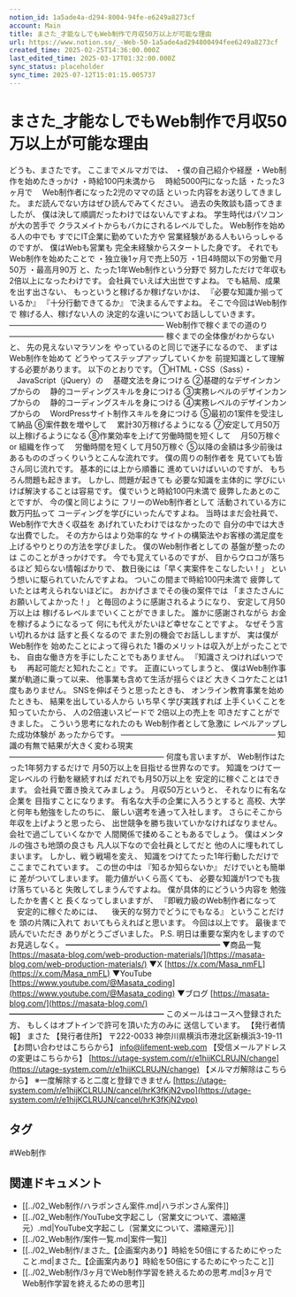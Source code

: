 ```yaml
---
notion_id: 1a5ade4a-d294-8004-94fe-e6249a8273cf
account: Main
title: まさた_才能なしでもWeb制作で月収50万以上が可能な理由
url: https://www.notion.so/_-Web-50-1a5ade4ad294800494fee6249a8273cf
created_time: 2025-02-25T14:36:00.000Z
last_edited_time: 2025-03-17T01:32:00.000Z
sync_status: placeholder
sync_time: 2025-07-12T15:01:15.005737
---
```

# まさた_才能なしでもWeb制作で月収50万以上が可能な理由

どうも、まさたです。
ここまでメルマガでは、
・僕の自己紹介や経歴
・Web制作を始めたきっかけ
・時給100円未満から
　時給5000円になった話
・たった3ヶ月で
　Web制作者になった2児のママの話
といった内容をお送りしてきました。
まだ読んでない方はぜひ読んでみてください。
過去の失敗談も語ってきましたが、
僕は決して順調だったわけではないんですよね。
学生時代はパソコンが大の苦手で
クラスメイトからもバカにされるレベルでした。
Web制作を始める人の中でも
すでにIT企業に勤めていた方や
営業経験がある人もいらっしゃるのですが、
僕はWebも営業も
完全未経験からスタートした身です。
それでもWeb制作を始めたことで
・独立後1ヶ月で売上50万
・1日4時間以下の労働で月50万
・最高月90万
と、たった1年Web制作という分野で
努力しただけで年収も2倍以上になったわけです。
会社員でいえば大出世ですよね。
でも結局、成果を出す出さない、
もっというと稼げるか稼げないかは、
『必要な知識か揃っているか』
『十分行動できてるか』
で決まるんですよね。
そこで今回はWeb制作で
稼げる人、稼げない人の
決定的な違いについてお話ししていきます。
————————————————————
Web制作で稼ぐまでの道のり
————————————————————
稼ぐまでの全体像がわからないと、
先の見えないマラソンを
やっているのと同じで迷子になるので、
まずはWeb制作を始めて
どうやってステップアップしていくかを
前提知識として理解する必要があります。
以下のとおりです。
①HTML・CSS（Sass）・
　JavaScript（jQuery）の
　基礎文法を身につける
②基礎的なデザインカンプからの
　静的コーディングスキルを身につける
③実務レベルのデザインカンプからの
　静的コーディングスキルを身につける
④実務レベルのデザインカンプからの
　WordPressサイト制作スキルを身につける
⑤最初の1案件を受注して納品
⑥案件数を増やして
　累計30万稼げるようになる
⑦安定して月50万以上稼げるようになる
⑧作業効率を上げて労働時間を短くして
　月50万稼ぐ or 組織を作って
　労働時間を短くして月50万稼ぐ
⑤以降の金額は多少前後は
あるもののざっくりいうとこんな流れです。
僕の周りの制作者を
見ていても皆さん同じ流れです。
基本的には上から順番に
進めていけばいいのですが、
もちろん問題も起きます。
しかし、問題が起きても
必要な知識を主体的に
学びにいけば解決することは容易です。
僕でいうと時給100円未満で
疲弊したあとのことですが、
今の僕と同じように
フリーのWeb制作者として
活動されている方に
数万円払って
コーディングを学びにいったんですよね。
当時はまだ会社員で、
Web制作で大きく収益を
あげれていたわけではなかったので
自分の中では大きな出費でした。
その方からはより効率的な
サイトの構築法やお客様の満足度を
上げるやりとりの方法を学びました。
僕のWeb制作者としての
基盤が整ったのは
このことがきっかけです。
今でも覚えているのですが、
目からウロコが落ちるほど
知らない情報ばかりで、
数日後には「早く実案件をこなしたい！」
という想いに駆られていたんですよね。
ついこの間まで時給100円未満で
疲弊していたとは考えられないほどに。
おかげさまでその後の案件では
「まさたさんにお願いしてよかった！」
と毎回のように感謝されるようになり、
安定して月50万以上は
稼げるレベルまでいくことができました。
誰かに感謝されながら
お金を稼げるようになるって
何にも代えがたいほど幸せなことですよ。
なぜそう言い切れるかは
話すと長くなるので
また別の機会でお話ししますが、
実は僕がWeb制作を
始めたことによって得られた
1番のメリットは収入が上がったことでも、
自由な働き方を手にしたことでもありません。
『知識さえつければいつでも
　再起可能だと知れたこと』です。
正直にいってしまうと、
僕はWeb制作事業が軌道に乗って以来、
他事業も含めて生活が揺らぐほど
大きくコケたことは1度もありません。
SNSを伸ばそうと思ったときも、
オンライン教育事業を始めたときも、
結果を出している人から
いち早く学び実践すれば
上手くいくことを知っていたから、
人の2倍速いスピードで
2倍以上の売上を
叩きだすことができました。
こういう思考になれたのも
Web制作者として急激に
レベルアップした成功体験が
あったからです。
————————————————————
知識の有無で結果が大きく変わる現実
————————————————————
何度も言いますが、
Web制作はたった1年努力するだけで
月50万以上を目指せる世界なのです。
知識をつけて一定レベルの
行動を継続すれば
だれでも月50万以上を
安定的に稼ぐことはできます。
会社員で置き換えてみましょう。
月収50万というと、
それなりに有名な企業を
目指すことになります。
有名な大手の企業に入ろうとすると
高校、大学と何年も勉強をしたのちに、
厳しい選考を通って入社します。
さらにそこから年収を上げようと思ったら、
出世競争を勝ち抜いていかなければなりません。
会社で過ごしていくなかで
人間関係で揉めることもあるでしょう。
僕はメンタルの強さも地頭の良さも
凡人以下なので会社員としてだと
他の人に埋もれてしまいます。
しかし、戦う戦場を変え、
知識をつけてたった1年行動しただけで
ここまでこれています。
この世の中は
『知るか知らないか』
だけでいとも簡単に
差がついてしまいます。
能力値がいくら高くても、
必要な知識が1つでも抜け落ちていると
失敗してしまうんですよね。
僕が具体的にどういう内容を
勉強したかを書くと
長くなってしまいますが、
『即戦力級のWeb制作者になって
　安定的に稼ぐためには、
　後天的な努力でどうにでもなる』
ということだけを
頭の片隅に入れて
おいてもらえればと思います。
今回は以上です。
最後まで読んでいただき
ありがとうございました。
P.S.
明日は重要な案内をしますので
お見逃しなく。
━━━━━━━━━━━━━━━━━━━━
▼商品一覧
[https://masata-blog.com/web-production-materials/](https://masata-blog.com/web-production-materials/)
▼X
[https://x.com/Masa_nmFL](https://x.com/Masa_nmFL)
▼YouTube
[https://www.youtube.com/@Masata_coding](https://www.youtube.com/@Masata_coding)
▼ブログ
[https://masata-blog.com/](https://masata-blog.com/)
━━━━━━━━━━━━━━━━━━━━
このメールはコースへ登録された方、
もしくはオプトインで許可を頂いた方のみに
送信しています。
【発行者情報】
まさた
【発行者住所】
〒222-0033
神奈川県横浜市港北区新横浜3-19-11
【お問い合わせはこちらから】
[info@lifement-web.com](mailto:info@lifement-web.com)
【受信メールアドレスの変更はこちらから】
[https://utage-system.com/r/e1hijKCLRUJN/change](https://utage-system.com/r/e1hijKCLRUJN/change)
【メルマガ解除はこちらから】
※一度解除すると二度と登録できません
[https://utage-system.com/r/e1hijKCLRUJN/cancel/hrK3fKjN2vpo](https://utage-system.com/r/e1hijKCLRUJN/cancel/hrK3fKjN2vpo)

## タグ

#Web制作 

## 関連ドキュメント

- [[../02_Web制作/ハラポンさん案件.md|ハラポンさん案件]]
- [[../02_Web制作/YouTube文字起こし（営業文について、濃縮還元）.md|YouTube文字起こし（営業文について、濃縮還元）]]
- [[../02_Web制作/案件一覧.md|案件一覧]]
- [[../02_Web制作/まさた_【企画案内あり】時給を50倍にするためにやったこと.md|まさた_【企画案内あり】時給を50倍にするためにやったこと]]
- [[../02_Web制作/3ヶ月でWeb制作学習を終えるための思考.md|3ヶ月でWeb制作学習を終えるための思考]]
